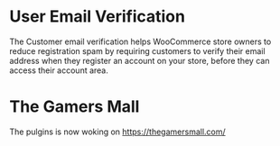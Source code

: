 # User Email Verification
The Customer email verification helps WooCommerce store owners to reduce registration spam by requiring customers to verify their email address when they register an account on your store, before they can access their account area.

# The Gamers Mall
The pulgins is now woking on https://thegamersmall.com/
